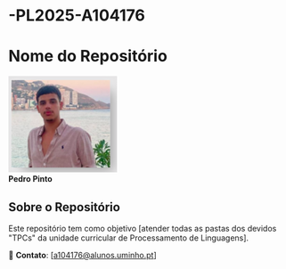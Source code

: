 # -PL2025-A104176

# Nome do Repositório

![Minha Foto](./imageProfile.png)  
**Pedro Pinto**

## Sobre o Repositório

Este repositório tem como objetivo [atender todas as pastas dos devidos "TPCs" da unidade curricular de Processamento de Linguagens].

📌 **Contato**: [a104176@alunos.uminho.pt]









